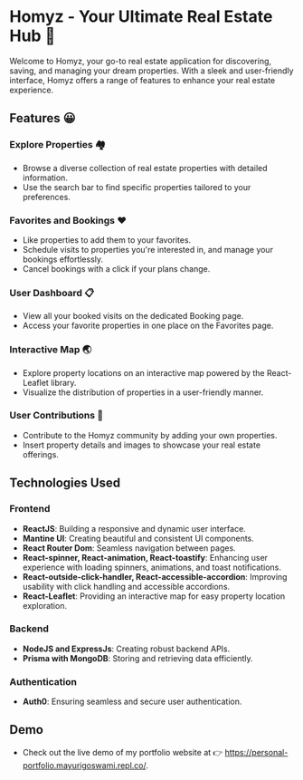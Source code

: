 # Homyz - Your Ultimate Real Estate Hub 🏡

Welcome to Homyz, your go-to real estate application for discovering, saving, and managing your dream properties. With a sleek and user-friendly interface, Homyz offers a range of features to enhance your real estate experience.

## Features :grinning:

### Explore Properties :houses:
- Browse a diverse collection of real estate properties with detailed information.
- Use the search bar to find specific properties tailored to your preferences.

### Favorites and Bookings :heart:
- Like properties to add them to your favorites.
- Schedule visits to properties you're interested in, and manage your bookings effortlessly.
- Cancel bookings with a click if your plans change.

### User Dashboard :clipboard:
- View all your booked visits on the dedicated Booking page.
- Access your favorite properties in one place on the Favorites page.

### Interactive Map :earth_asia:
- Explore property locations on an interactive map powered by the React-Leaflet library.
- Visualize the distribution of properties in a user-friendly manner.

### User Contributions :love_hotel:
- Contribute to the Homyz community by adding your own properties.
- Insert property details and images to showcase your real estate offerings.

## Technologies Used

### Frontend
- **ReactJS**: Building a responsive and dynamic user interface.
- **Mantine UI**: Creating beautiful and consistent UI components.
- **React Router Dom**: Seamless navigation between pages.
- **React-spinner, React-animation, React-toastify**: Enhancing user experience with loading spinners, animations, and toast notifications.
- **React-outside-click-handler, React-accessible-accordion**: Improving usability with click handling and accessible accordions.
- **React-Leaflet**: Providing an interactive map for easy property location exploration.

### Backend
- **NodeJS and ExpressJs**: Creating robust backend APIs.
- **Prisma with MongoDB**: Storing and retrieving data efficiently.

### Authentication
- **Auth0**: Ensuring seamless and secure user authentication.

## Demo

- Check out the live demo of my portfolio website at :point_right: https://personal-portfolio.mayurigoswami.repl.co/.
